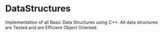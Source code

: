 # DataStructures
Implementation of all Basic Data Structures using C++. All data structures are Tested and are Efficient Object Oriented. 

